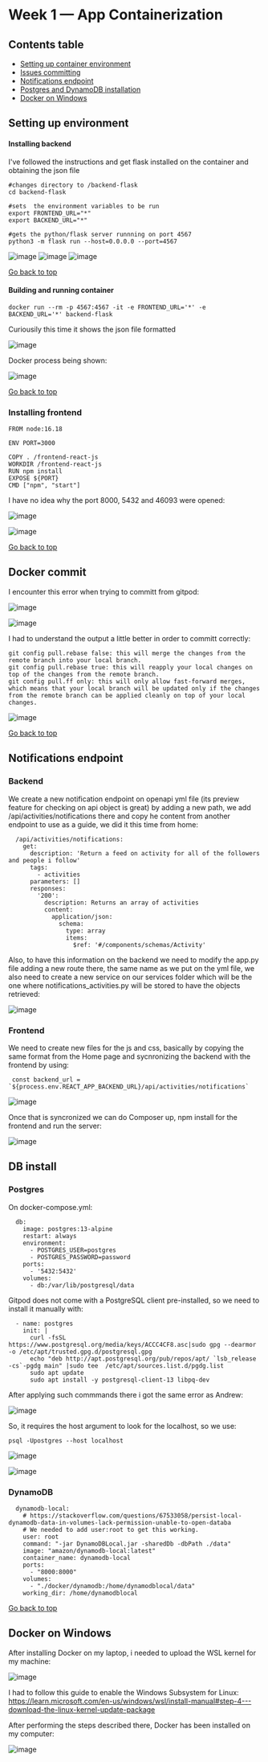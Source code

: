 # Week 1 — App Containerization

## Contents table

- [Setting up container environment](#setting-up-environment)
- [Issues committing](#docker-commit)
- [Notifications endpoint](#notifications-endpoint)
- [Postgres and DynamoDB installation](#db-install)
- [Docker on Windows](#docker-on-windows)

## Setting up environment

#### Installing backend

I've followed the instructions and get flask installed on the container and obtaining the json file

```
#changes directory to /backend-flask
cd backend-flask

#sets  the environment variables to be run
export FRONTEND_URL="*"
export BACKEND_URL="*"

#gets the python/flask server runnning on port 4567
python3 -m flask run --host=0.0.0.0 --port=4567

```
![image](https://user-images.githubusercontent.com/49325152/220764000-9e92a6cf-b84b-4f13-b309-54dadfa04607.png)
![image](https://user-images.githubusercontent.com/49325152/220764152-45cb0f1f-7c10-4f28-9ec0-4700b533419d.png)
![image](https://user-images.githubusercontent.com/49325152/220764754-66187c42-ac6c-4d3c-9868-798116232b06.png)

[Go back to top](#contents-table)

#### Building and running container

```
docker run --rm -p 4567:4567 -it -e FRONTEND_URL='*' -e BACKEND_URL='*' backend-flask
```
Curiousily this time it shows the json file formatted

![image](https://user-images.githubusercontent.com/49325152/220776910-906b9593-8c4b-4e79-a671-5462ce4f53e4.png)

Docker process being shown:

![image](https://user-images.githubusercontent.com/49325152/220776930-23a36cab-111a-4ba4-adca-75dde12a1bb4.png)

[Go back to top](#contents-table)

### Installing frontend

```
FROM node:16.18

ENV PORT=3000

COPY . /frontend-react-js
WORKDIR /frontend-react-js
RUN npm install
EXPOSE ${PORT}
CMD ["npm", "start"]
```

I have no idea why the port 8000, 5432 and 46093 were opened:

![image](https://user-images.githubusercontent.com/49325152/220785781-292f5fa4-5381-45bf-ab6c-074854a27ca8.png)

![image](https://user-images.githubusercontent.com/49325152/220786496-189c2f7d-e127-48e8-8314-7a1317450353.png)

[Go back to top](#contents-table)

## Docker commit 

I encounter this error when trying to committ from gitpod:

![image](https://user-images.githubusercontent.com/49325152/220798269-3676369b-86f2-48d1-bde3-4c0693f710e7.png)

![image](https://user-images.githubusercontent.com/49325152/220798671-d7d2d5c6-8aad-4fd1-a227-1895a7bd8f2e.png)

I had to understand the output a little better in order to committ correctly:

    git config pull.rebase false: this will merge the changes from the remote branch into your local branch.
    git config pull.rebase true: this will reapply your local changes on top of the changes from the remote branch.
    git config pull.ff only: this will only allow fast-forward merges, which means that your local branch will be updated only if the changes from the remote branch can be applied cleanly on top of your local changes.

![image](https://user-images.githubusercontent.com/49325152/220798206-2f58f745-c99c-46a9-ae39-31472b91e03d.png)

[Go back to top](#contents-table)

## Notifications endpoint

### Backend
We create a new notification endpoint on openapi yml file (its preview feature for checking on api object is great) by adding a new path, we add /api/activities/notifications there and copy he content from another endpoint to use as a guide, we did it this time from home:

```
  /api/activities/notifications:
    get:
      description: 'Return a feed on activity for all of the followers and people i follow'
      tags:
        - activities
      parameters: []
      responses:
        '200':
          description: Returns an array of activities
          content:
            application/json:
              schema:
                type: array
                items:
                  $ref: '#/components/schemas/Activity'

```
Also, to have this information on the backend we need to modify the app.py file adding a new route there, the same name as we put on the yml file, we also need to create a new service on our services folder which will be the one where notifications_activities.py will be stored to have the objects retrieved:

![image](https://user-images.githubusercontent.com/49325152/220805859-49f5e077-5d86-4aae-83d5-175a6f1b1249.png)

### Frontend

We need to create new files for the js and css, basically by copying the same format from the Home page and sycnronizing the backend with the frontend by using:

```
 const backend_url = `${process.env.REACT_APP_BACKEND_URL}/api/activities/notifications`
```

![image](https://user-images.githubusercontent.com/49325152/220806610-cd6213d1-30d3-4274-b975-1b68e5317498.png)

Once that is syncronized we can do Composer up, npm install for the frontend and run the server:

![image](https://user-images.githubusercontent.com/49325152/221374352-ae26322a-a88a-4686-b135-74b1f4691d39.png)

## DB install

### Postgres

On docker-compose.yml:

````
  db:
    image: postgres:13-alpine
    restart: always
    environment:
      - POSTGRES_USER=postgres
      - POSTGRES_PASSWORD=password
    ports:
      - '5432:5432'
    volumes: 
      - db:/var/lib/postgresql/data
````

Gitpod does not come with a PostgreSQL client pre-installed, so we need to install it manually with:

````
  - name: postgres
    init: |
      curl -fsSL https://www.postgresql.org/media/keys/ACCC4CF8.asc|sudo gpg --dearmor -o /etc/apt/trusted.gpg.d/postgresql.gpg
      echo "deb http://apt.postgresql.org/pub/repos/apt/ `lsb_release -cs`-pgdg main" |sudo tee  /etc/apt/sources.list.d/pgdg.list
      sudo apt update
      sudo apt install -y postgresql-client-13 libpq-dev
````

After applying such commmands there i got the same error as Andrew:

![image](https://user-images.githubusercontent.com/49325152/221387313-16a65990-a754-48bc-a5db-572c446d1eb8.png)

So, it requires the host argument to look for the localhost, so we use:
````
psql -Upostgres --host localhost
````

![image](https://user-images.githubusercontent.com/49325152/221387748-65052dee-14c4-4c0e-9425-c861bccd366c.png)

![image](https://user-images.githubusercontent.com/49325152/221387881-d764da86-25c3-4dee-a603-71e7b87082f2.png)


### DynamoDB

````
  dynamodb-local:
    # https://stackoverflow.com/questions/67533058/persist-local-dynamodb-data-in-volumes-lack-permission-unable-to-open-databa
    # We needed to add user:root to get this working.
    user: root
    command: "-jar DynamoDBLocal.jar -sharedDb -dbPath ./data"
    image: "amazon/dynamodb-local:latest"
    container_name: dynamodb-local
    ports:
      - "8000:8000"
    volumes:
      - "./docker/dynamodb:/home/dynamodblocal/data"
    working_dir: /home/dynamodblocal
````

[Go back to top](#contents-table)

## Docker on Windows

After installing Docker on my laptop, i needed to upload the WSL kernel for my machine:

![image](https://user-images.githubusercontent.com/49325152/221442423-2dc0afbd-3116-4b77-a780-04e41f7f7e48.png)

I had to follow this guide to enable the Windows Subsystem for Linux: https://learn.microsoft.com/en-us/windows/wsl/install-manual#step-4---download-the-linux-kernel-update-package

After performing the steps described there, Docker has been installed on my computer:

![image](https://user-images.githubusercontent.com/49325152/221444083-1e27bf67-50cd-40be-b099-437449566ee2.png)

